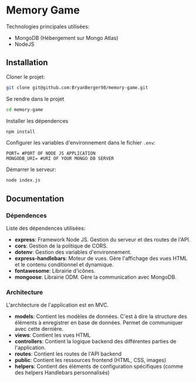 # Memory Game

Technologies principales utilisées:
- MongoDB (Hébergement sur Mongo Atlas)
- NodeJS

## Installation

Cloner le projet:
```bash
git clone git@github.com:BryanBerger98/memory-game.git
```
Se rendre dans le projet
```bash
cd memory-game
```
Installer les dépendences
```bash
npm install
```
Configurer les variables d'environnement dans le fichier `.env`:
```dosini
PORT= #PORT OF NODE JS APPLICATION
MONGODB_URI= #URI OF YOUR MONGO DB SERVER
```
Démarrer le serveur:
```bash
node index.js
```

## Documentation

### Dépendences

Liste des dépendences utilisées:
- **express**: Framework Node JS. Gestion du serveur et des routes de l'API.
- **cors**: Gestion de la politique de CORS.
- **dotenv**: Gestion des variables d'environnement.
- **express-handlebars**: Moteur de vues. Gère l'affichage des vues HTML et le contenu conditionnel et dynamique.
- **fontawesome**: Librairie d'icônes.
- **mongoose**: Librairie ODM. Gère la communication avec MongoDB.

### Architecture

L'architecture de l'application est en MVC.

- **models**: Contient les modèles de données. C'est à dire la structure des éléments à enregistrer en base de données. Permet de communiquer avec cette dernière.
- **views**: Contient les vues HTML
- **controllers**: Contient la logique backend des différentes parties de l'application.
- **routes**: Contient les routes de l'API backend
- **public**: Contient les ressources frontend (HTML, CSS, images)
- **helpers**: Contient des éléments de configuration spécifiques (comme des helpers Handlebars personnalisés)